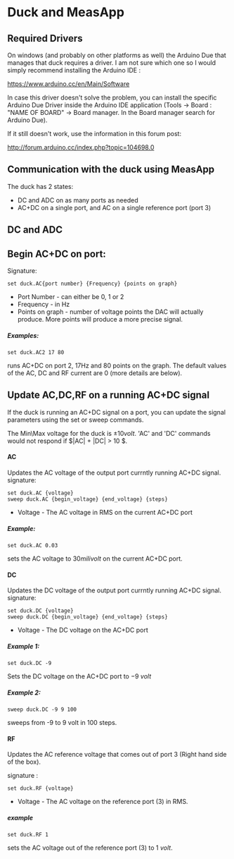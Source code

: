 # Duck and MeasApp
<!---
	This file looks much better if you open it from here:
		https://github.com/tomirendo/lab_repo/blob/master/Duck%20and%20MeasApp.md

	Alternatively, you can open this file locally in Chrome if you have the "MarkDown Preview Plus" plugin with "Allow access to file URLs" enabled (can be done here: "chrome://extensions/")

	To see the Math properly, check "Enable LaTeX delimiters" in the "MarkDown Preview Plus" plugin settings.
	
-->
## Required Drivers
On windows (and probably on other platforms as well) the Arduino Due that manages that duck requires a driver. I am not sure which one so I would simply recommend installing the Arduino IDE :

https://www.arduino.cc/en/Main/Software

In case this driver doesn't solve the problem, you can install the specific Arduino Due Driver inside the Arduino IDE application (Tools -> Board : "NAME OF BOARD" -> Board manager. In the Board manager search for Arduino Due).

If it still doesn't work, use the information in this forum post:

http://forum.arduino.cc/index.php?topic=104698.0

## Communication with the duck using MeasApp

The duck has 2 states:
* DC and ADC on as many ports as needed
* AC+DC on a single port, and AC on a single reference port (port 3)



## DC and ADC

	
## Begin AC+DC on port:

Signature:


	set duck.AC{port number} {Frequency} {points on graph}

* Port Number - can either be 0, 1 or 2
* Frequency - in Hz
* Points on graph - number of voltage points the DAC will actually produce. More points will produce a more precise signal.

##### Examples:
	
	set duck.AC2 17 80

runs AC+DC on port 2, 17Hz and 80 points on the graph. The default values of the AC, DC and RF current are 0 (more details are below).


## Update AC,DC,RF on a running AC+DC signal

If the duck is running an AC+DC signal on a port, you can update the signal parameters using the set or sweep commands.

The Min\Max voltage for the duck is $\pm 10 volt$. 'AC' and 'DC' commands would not respond if $|AC| + |DC| > 10 $.
#### AC
Updates the AC voltage of the output port currntly running AC+DC signal.
signature:

	set duck.AC {voltage} 
	sweep duck.AC {begin_voltage} {end_voltage} {steps}

* Voltage - The AC voltage in RMS on the current AC+DC port

##### Example:
	
	set duck.AC 0.03

sets the AC voltage to $30 milivolt$ on the current AC+DC port.

#### DC
Updates the DC voltage of the output port currntly running AC+DC signal.
signature:
	
	set duck.DC {voltage}  
	sweep duck.DC {begin_voltage} {end_voltage} {steps}

* Voltage - The DC voltage on the AC+DC port

##### Example 1:
	
	set duck.DC -9

Sets the DC voltage on the AC+DC port to $-9 \ volt$

##### Example 2:	

	sweep duck.DC -9 9 100

sweeps from -9 to 9 volt in 100 steps.
	

#### RF 
Updates the AC reference voltage that comes out of port 3 (Right hand side of the box).

signature :
	
	set duck.RF {voltage}

* Voltage - The AC voltage on the reference port (3) in RMS.

##### example
	
	set duck.RF 1

sets the AC voltage out of the reference port (3) to $1\  volt$.

